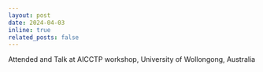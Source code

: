 ```yaml
---
layout: post
date: 2024-04-03
inline: true
related_posts: false
---
```


Attended and Talk at AICCTP workshop, University of Wollongong, Australia
